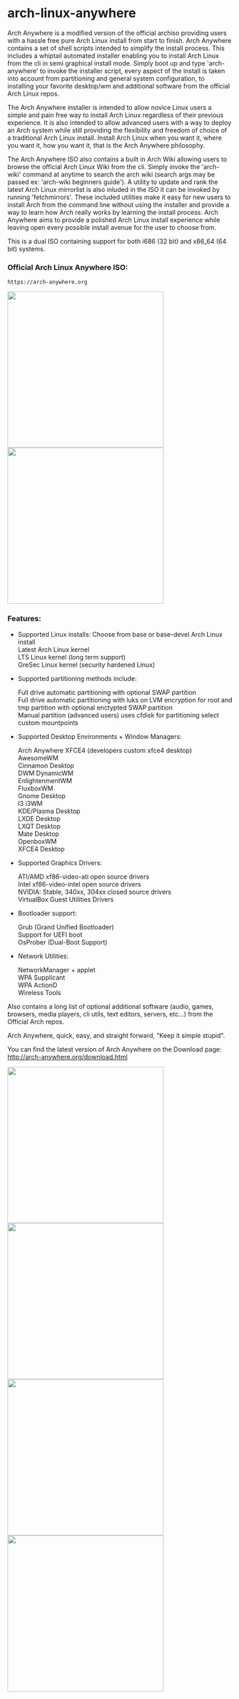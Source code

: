 # arch-linux-anywhere

Arch Anywhere is a modified version of the official archiso providing users with a hassle free pure Arch Linux install from start to finish. Arch Anywhere contains a set of shell scripts intended to simplify the install process. This includes a whiptail automated installer enabling you to install Arch Linux from the cli in semi graphical install mode. Simply boot up and type 'arch-anywhere' to invoke the installer script, every aspect of the install is taken into account from partitioning and general system configuration, to installing your favorite desktop/wm and additional software from the official Arch Linux repos.

The Arch Anywhere installer is intended to allow novice Linux users a simple and pain free way to install Arch Linux regardless of their previous experience. It is also intended to allow advanced users with a way to deploy an Arch system while still providing the flexibility and freedom of choice of a traditional Arch Linux install. Install Arch Linux when you want it, where you want it, how you want it, that is the Arch Anywhere philosophy.

The Arch Anywhere ISO also contains a built in Arch Wiki allowing users to browse the official Arch Linux Wiki from the cli. Simply invoke the 'arch-wiki' command at anytime to search the arch wiki (search args may be passed ex: 'arch-wiki beginners guide'). A utility to update and rank the latest Arch Linux mirrorlist is also inluded in the ISO it can be invoked by running 'fetchmirrors'. These included utilities make it easy for new users to install Arch from the command line without using the installer and provide a way to learn how Arch really works by learning the install process. Arch Anywhere aims to provide a polished Arch Linux install experience while leaving open every possible install avenue for the user to choose from.

This is a dual ISO containing support for both i686 (32 bit) and x86_64 (64 bit) systems.

### Official Arch Linux Anywhere ISO:

	https://arch-anywhere.org

<p>
  <img src="http://arch-anywhere.org/images/arch-anywhere-splash.png" width="350"/>
  <img src="http://arch-anywhere.org/images/installer/issue.png" width="350"/>
</p>

### Features:

* Supported Linux installs:
	Choose from base or base-devel Arch Linux install <br />
	Latest Arch Linux kernel <br />
	LTS Linux kernel (long term support) <br />
	GreSec Linux kernel (security hardened Linux) <br />

* Supported partitioning methods include:

    Full drive automatic partitioning with optional SWAP partition <br />
    Full drive automatic partitioning with luks on LVM encryption for root and tmp partition with optional enctypted SWAP partition <br />
    Manual partition (advanced users) uses cfdisk for partitioning select custom mountpoints <br />

* Supported Desktop Environments + Window Managers:

    Arch Anywhere XFCE4 (developers custom xfce4 desktop) <br />
    AwesomeWM <br />
    Cinnamon Desktop <br />
    DWM DynamicWM <br />
    EnlightenmentWM <br />
    FluxboxWM <br />
    Gnome Desktop <br />
    I3 i3WM <br />
    KDE/Plasma Desktop <br />
    LXDE Desktop <br />
    LXQT Desktop <br />
    Mate Desktop <br />
    OpenboxWM <br />
    XFCE4 Desktop <br />

* Supported Graphics Drivers:

    ATI/AMD xf86-video-ati open source drivers <br />
    Intel xf86-video-intel open source drivers <br />
    NVIDIA: Stable, 340xx, 304xx closed source drivers <br />
    VirtualBox Guest Utilities Drivers <br />

* Bootloader support:

    Grub (Grand Unified Bootloader) <br />
    Support for UEFI boot <br />
    OsProber (Dual-Boot Support) <br />

* Network Utilities:

    NetworkManager + applet <br />
    WPA Supplicant <br />
    WPA ActionD <br />
    Wireless Tools <br />

Also contains a long list of optional additional software (audio, games, browsers, media players, cli utils, text editors, servers, etc...) from the Official Arch repos.

Arch Anywhere, quick, easy, and straight forward, "Keep it simple stupid".

You can find the latest version of Arch Anywhere on the Download page:
http://arch-anywhere.org/download.html


<p>
  <img src="http://arch-anywhere.org/images/installer/lang.png" width="350"/>
  <img src="http://arch-anywhere.org/images/installer/manual_menu.png" width="350">
  <img src="http://arch-anywhere.org/images/installer/install2.png" width="350"/>
  <img src="http://arch-anywhere.org/images/installer/chroot.png" width="350"/>
</p>
